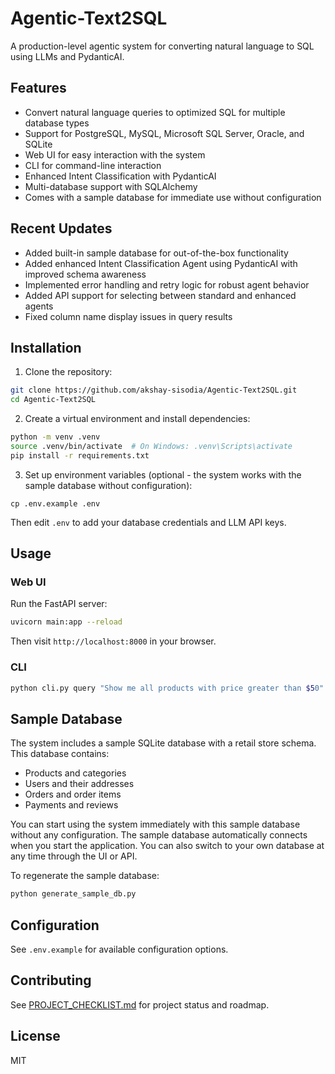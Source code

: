 # Agentic-Text2SQL

A production-level agentic system for converting natural language to SQL using LLMs and PydanticAI.

## Features

- Convert natural language queries to optimized SQL for multiple database types
- Support for PostgreSQL, MySQL, Microsoft SQL Server, Oracle, and SQLite
- Web UI for easy interaction with the system
- CLI for command-line interaction
- Enhanced Intent Classification with PydanticAI
- Multi-database support with SQLAlchemy
- Comes with a sample database for immediate use without configuration

## Recent Updates

- Added built-in sample database for out-of-the-box functionality
- Added enhanced Intent Classification Agent using PydanticAI with improved schema awareness
- Implemented error handling and retry logic for robust agent behavior
- Added API support for selecting between standard and enhanced agents
- Fixed column name display issues in query results

## Installation

1. Clone the repository:
```bash
git clone https://github.com/akshay-sisodia/Agentic-Text2SQL.git
cd Agentic-Text2SQL
```

2. Create a virtual environment and install dependencies:
```bash
python -m venv .venv
source .venv/bin/activate  # On Windows: .venv\Scripts\activate
pip install -r requirements.txt
```

3. Set up environment variables (optional - the system works with the sample database without configuration):
```
cp .env.example .env
```
Then edit `.env` to add your database credentials and LLM API keys.

## Usage

### Web UI

Run the FastAPI server:
```bash
uvicorn main:app --reload
```

Then visit `http://localhost:8000` in your browser.

### CLI

```bash
python cli.py query "Show me all products with price greater than $50"
```

## Sample Database

The system includes a sample SQLite database with a retail store schema. This database contains:

- Products and categories
- Users and their addresses
- Orders and order items
- Payments and reviews

You can start using the system immediately with this sample database without any configuration. The sample database automatically connects when you start the application. You can also switch to your own database at any time through the UI or API.

To regenerate the sample database:
```bash
python generate_sample_db.py
```

## Configuration

See `.env.example` for available configuration options.

## Contributing

See [PROJECT_CHECKLIST.md](PROJECT_CHECKLIST.md) for project status and roadmap.

## License

MIT
